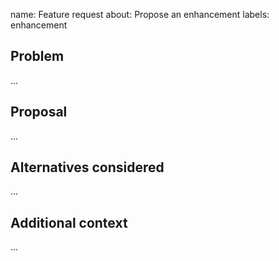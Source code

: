 name: Feature request
about: Propose an enhancement
labels: enhancement

## Problem
...

## Proposal
...

## Alternatives considered
...

## Additional context
...


